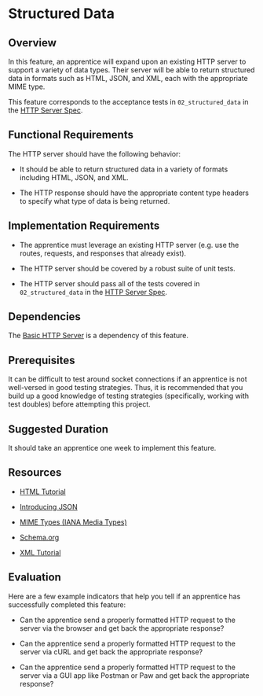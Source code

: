# Structured Data

## Overview

In this feature, an apprentice will expand upon an existing HTTP server to support a variety of data types. Their server will be able to return structured data in formats such as HTML, JSON, and XML, each with the appropriate MIME type.

This feature corresponds to the acceptance tests in `02_structured_data` in the [HTTP Server Spec](../../../http_server_spec/README.md).

## Functional Requirements

The HTTP server should have the following behavior:

* It should be able to return structured data in a variety of formats including HTML, JSON, and XML.

* The HTTP response should have the appropriate content type headers to specify what type of data is being returned.

## Implementation Requirements

* The apprentice must leverage an existing HTTP server (e.g. use the routes, requests, and responses that already exist).

* The HTTP server should be covered by a robust suite of unit tests.

* The HTTP server should pass all of the tests covered in `02_structured_data` in the [HTTP Server Spec](../../../http_server_spec/README.md).

## Dependencies

The [Basic HTTP Server](https://github.com/8thlight/apprenticeship_syllabus/blob/48437f37ecfce041928afebc004d859b7a992911/shared_resources/projects/http_server/01_beginner/basic_http_server.md) is a dependency of this feature.

## Prerequisites

It can be difficult to test around socket connections if an apprentice is not well-versed in good testing strategies. Thus, it is recommended that you build up a good knowledge of testing strategies (specifically, working with test doubles) before attempting this project.

## Suggested Duration

It should take an apprentice one week to implement this feature.

## Resources

* [HTML Tutorial](https://www.w3schools.com/html/)

* [Introducing JSON](https://www.json.org/json-en.html)

* [MIME Types (IANA Media Types)](https://developer.mozilla.org/en-US/docs/Web/HTTP/Basics_of_HTTP/MIME_types)

* [Schema.org](https://schema.org/)

* [XML Tutorial](https://www.w3schools.com/xml/)

## Evaluation

Here are a few example indicators that help you tell if an apprentice has successfully completed this feature:

* Can the apprentice send a properly formatted HTTP request to the server via the browser and get back the appropriate response?

* Can the apprentice send a properly formatted HTTP request to the server via cURL and get back the appropriate response?

* Can the apprentice send a properly formatted HTTP request to the server via a GUI app like Postman or Paw and get back the appropriate response?
